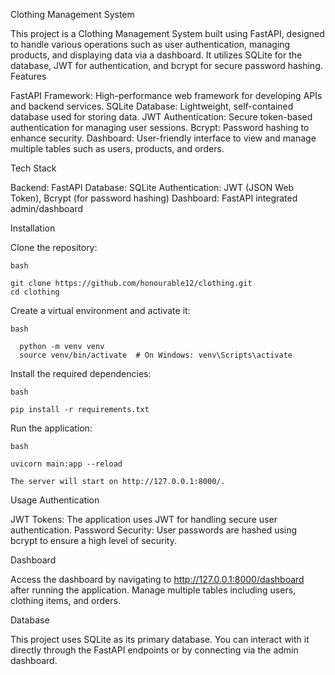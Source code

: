 Clothing Management System

This project is a Clothing Management System built using FastAPI, designed to handle various operations such as user authentication, managing products, and displaying data via a dashboard. It utilizes SQLite for the database, JWT for authentication, and bcrypt for secure password hashing.
Features

  FastAPI Framework: High-performance web framework for developing APIs and backend services.
  SQLite Database: Lightweight, self-contained database used for storing data.
  JWT Authentication: Secure token-based authentication for managing user sessions.
  Bcrypt: Password hashing to enhance security.
  Dashboard: User-friendly interface to view and manage multiple tables such as users, products, and orders.

Tech Stack

  Backend: FastAPI
  Database: SQLite
  Authentication: JWT (JSON Web Token), Bcrypt (for password hashing)
  Dashboard: FastAPI integrated admin/dashboard

Installation

Clone the repository:

    bash

    git clone https://github.com/honourable12/clothing.git
    cd clothing

Create a virtual environment and activate it:

    bash

      python -m venv venv
      source venv/bin/activate  # On Windows: venv\Scripts\activate

Install the required dependencies:

    bash

    pip install -r requirements.txt

Run the application:

    bash

    uvicorn main:app --reload

    The server will start on http://127.0.0.1:8000/.

Usage
Authentication

  JWT Tokens: The application uses JWT for handling secure user authentication.
  Password Security: User passwords are hashed using bcrypt to ensure a high level of security.

Dashboard

  Access the dashboard by navigating to http://127.0.0.1:8000/dashboard after running the application.
  Manage multiple tables including users, clothing items, and orders.

Database

This project uses SQLite as its primary database. You can interact with it directly through the FastAPI endpoints or by connecting via the admin dashboard.

